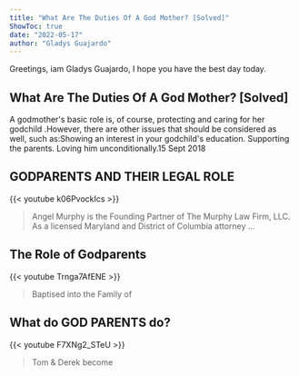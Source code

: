 ```yaml
---
title: "What Are The Duties Of A God Mother? [Solved]"
ShowToc: true 
date: "2022-05-17"
author: "Gladys Guajardo" 
---
```


Greetings, iam Gladys Guajardo, I hope you have the best day today.
## What Are The Duties Of A God Mother? [Solved]
A godmother's basic role is, of course, protecting and caring for her godchild
.However, there are other issues that should be considered as well, such as:Showing an interest in your godchild's education. 
 Supporting the parents. 
 Loving him unconditionally.15 Sept 2018

## GODPARENTS AND THEIR LEGAL ROLE
{{< youtube k06PvockIcs >}}
>Angel Murphy is the Founding Partner of The Murphy Law Firm, LLC. As a licensed Maryland and District of Columbia attorney ...

## The Role of Godparents
{{< youtube Trnga7AfENE >}}
>Baptised into the Family of 

## What do GOD PARENTS do?
{{< youtube F7XNg2_STeU >}}
>Tom & Derek become 

